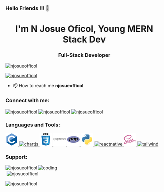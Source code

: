 ### Hello Friends !!! 👋
<h1 align="center">I'm N Josue Oficol, Young MERN Stack Dev</h1>
<h3 align="center">Full-Stack Developer</h3>

<p align="left"> <img src="https://komarev.com/ghpvc/?username=njosueofficol&label=Profile%20views&color=0e75b6&style=flat" alt="njosueofficol" /> </p>

<p align="left"> <a href="https://twitter.com/njosueofficol" target="blank"><img src="https://img.shields.io/twitter/follow/njosueofficol?logo=twitter&style=for-the-badge" alt="njosueofficol" /></a> </p>

- 📫 How to reach me **njosueofficol**

<h3 align="left">Connect with me:</h3>
<p align="left">
<a href="https://twitter.com/njosueofficol" target="blank"><img align="center" src="https://raw.githubusercontent.com/rahuldkjain/github-profile-readme-generator/master/src/images/icons/Social/twitter.svg" alt="njosueofficol" height="30" width="40" /></a>
<a href="https://fb.com/njosueofficol" target="blank"><img align="center" src="https://raw.githubusercontent.com/rahuldkjain/github-profile-readme-generator/master/src/images/icons/Social/facebook.svg" alt="njosueofficol" height="30" width="40" /></a>
<a href="https://instagram.com/njosueofficol" target="blank"><img align="center" src="https://raw.githubusercontent.com/rahuldkjain/github-profile-readme-generator/master/src/images/icons/Social/instagram.svg" alt="njosueofficol" height="30" width="40" /></a>
</p>

<h3 align="left">Languages and Tools:</h3>
<p align="left"> <a href="https://www.cprogramming.com/" target="_blank" rel="noreferrer"> <img src="https://raw.githubusercontent.com/devicons/devicon/master/icons/c/c-original.svg" alt="c" width="40" height="40"/> </a> <a href="https://www.chartjs.org" target="_blank" rel="noreferrer"> <img src="https://www.chartjs.org/media/logo-title.svg" alt="chartjs" width="40" height="40"/> </a> <a href="https://www.w3schools.com/cpp/" target="_blank" rel="noreferrer"> <img src="https://raw.githubusercontent.com/devicons/devicon/master/icons/css3/css3-original-wordmark.svg" alt="css3" width="40" height="40"/> </a> <a href="https://expressjs.com" target="_blank" rel="noreferrer"> <img src="https://raw.githubusercontent.com/devicons/devicon/master/icons/express/express-original-wordmark.svg" alt="express" width="40" height="40"/> </a> <a href="https://www.w3.org/html/" target="_blank" rel="noreferrer"><img src="https://raw.githubusercontent.com/devicons/devicon/master/icons/php/php-original.svg" alt="php" width="40" height="40"/> </a> <a href="https://www.python.org" target="_blank" rel="noreferrer"> <img src="https://raw.githubusercontent.com/devicons/devicon/master/icons/python/python-original.svg" alt="python" width="40" height="40"/> </a> <a href="https://reactjs.org/" target="_blank" rel="noreferrer"> <img src="https://reactnative.dev/img/header_logo.svg" alt="reactnative" width="40" height="40"/> </a> <a href="https://sass-lang.com" target="_blank" rel="noreferrer"> <img src="https://raw.githubusercontent.com/devicons/devicon/master/icons/sass/sass-original.svg" alt="sass" width="40" height="40"/> </a> <a href="https://tailwindcss.com/" target="_blank" rel="noreferrer"> <img src="https://www.vectorlogo.zone/logos/tailwindcss/tailwindcss-icon.svg" alt="tailwind" width="40" height="40"/> </a> </p>

<h3 align="left">Support:</h3>
 <img align="right" alt="coding" width="400" scr="https://sasj.tumblr.com/image/167670552610">
 

<p><img align="left" src="https://github-readme-stats.vercel.app/api/top-langs?username=njosueofficol&show_icons=true&locale=en&layout=compact" alt="njosueofficol" /></p>

<p>&nbsp;<img align="center" src="https://github-readme-stats.vercel.app/api?username=njosueofficol&show_icons=true&locale=en" alt="njosueofficol" /></p>

<p><img align="center" src="https://github-readme-streak-stats.herokuapp.com/?user=njosueofficol&" alt="njosueofficol" /></p>
